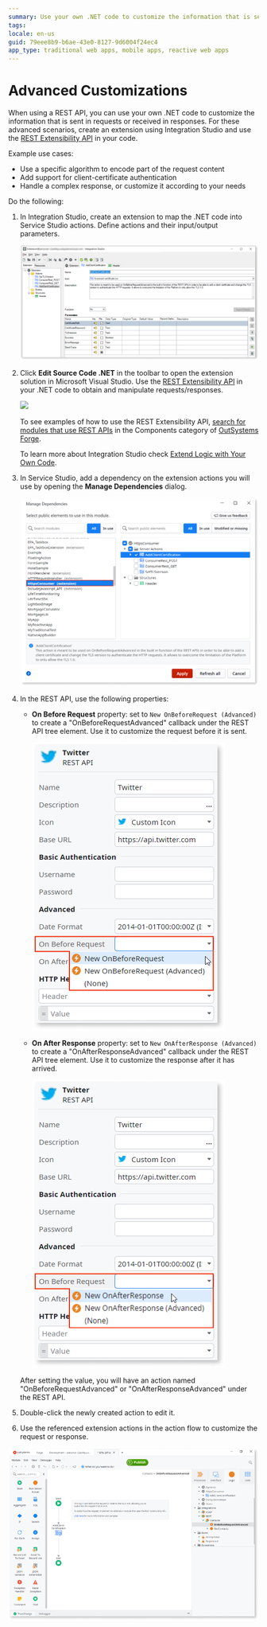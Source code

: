 ```yaml
---
summary: Use your own .NET code to customize the information that is sent in requests or received in responses of consumed REST APIs.
tags: 
locale: en-us
guid: 79eee8b9-b6ae-43e0-8127-9d6004f24ec4
app_type: traditional web apps, mobile apps, reactive web apps
---
```


# Advanced Customizations

When using a REST API, you can use your own .NET code to customize the information that is sent in requests or received in responses. For these advanced scenarios, create an extension using Integration Studio and use the [REST Extensibility API](../../../ref/apis/rest-extensibility-api.md) in your code.

Example use cases:

* Use a specific algorithm to encode part of the request content
* Add support for client-certificate authentication
* Handle a complex response, or customize it according to your needs

Do the following:

1. In Integration Studio, create an extension to map the .NET code into Service Studio actions. Define actions and their input/output parameters.

    ![](images/is-rest-actions.png)

1. Click **Edit Source Code .NET** in the toolbar to open the extension solution in Microsoft Visual Studio. Use the [REST Extensibility API](../../../ref/apis/rest-extensibility-api.md) in your .NET code to obtain and manipulate requests/responses.  

    ![](images/vs-rest-edit-code.png)

    To see examples of how to use the REST Extensibility API, [search for modules that use REST APIs](https://www.outsystems.com/forge/list?q=REST%20API&t=&o=&tr=False&oss=False&c=&a=&v=11&hd=False&tn=&scat=forge) in the Components category of [OutSystems Forge](https://www.outsystems.com/forge/).

    To learn more about Integration Studio check [Extend Logic with Your Own Code](../../integration-studio/getting-started/intro.md).

1. In Service Studio, add a dependency on the extension actions you will use by opening the **Manage Dependencies** dialog.

    ![](images/ss-rest-manage-dependencies.png)

1. In the REST API, use the following properties:

    * **On Before Request** property: set to `New OnBeforeRequest (Advanced)` to create a "OnBeforeRequestAdvanced" callback under the REST API tree element. Use it to customize the request before it is sent.

        ![](images/ss-rest-new-onbeforerequest.png)

    * **On After Response** property: set to `New OnAfterResponse (Advanced)` to create a "OnAfterResponseAdvanced" callback under the REST API tree element. Use it to customize the response after it has arrived.

        ![](images/ss-rest-new-onafterresponse.png)

    After setting the value, you will have an action named "OnBeforeRequestAdvanced" or "OnAfterResponseAdvanced" under the REST API.

1. Double-click the newly created action to edit it.

1. Use the referenced extension actions in the action flow to customize the request or response.

![](images/ss-rest-use-extension-action.png)
